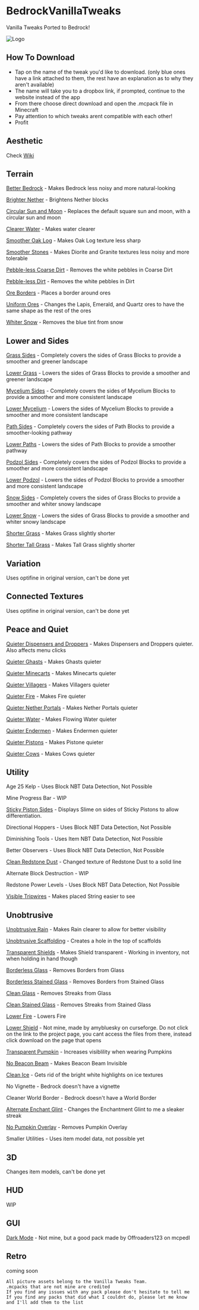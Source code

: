 # BedrockVanillaTweaks
Vanilla Tweaks Ported to Bedrock!

![Logo](BVTlogo.png)

## How To Download

- Tap on the name of the tweak you'd like to download. (only blue ones have a link attached to them, the rest have an explanation as to why they aren't available)
- The name will take you to a dropbox link, if prompted, continue to the website instead of the app
- From there choose direct download and open the .mcpack file in Minecraft
- Pay attention to which tweaks arent compatible with each other!
- Profit

## Aesthetic

Check [Wiki](https://github.com/jcbvns/BedrockVanillaTweaks/wiki/Aesthetic)

## Terrain

[Better Bedrock](https://www.dropbox.com/s/aqb8sz578sou4vv/better_bedrock.mcpack?dl=0) - Makes Bedrock less noisy and more natural-looking

[Brighter Nether](https://www.dropbox.com/s/hyqqsiucez17cwm/brighter_nether.mcpack?dl=0) - Brightens Nether blocks

[Circular Sun and Moon](https://www.dropbox.com/s/iq0pttamr2wqm11/circular_sumoon.mcpack?dl=0) - Replaces the default square sun and moon, with a circular sun and moon

[Clearer Water](https://www.dropbox.com/s/ubrz8kmta6wdnms/clearer_water.mcpack?dl=0) - Makes water clearer

[Smoother Oak Log](https://www.dropbox.com/s/souixd2oxb54tl3/smooth_oak_log.mcpack?dl=0) - Makes Oak Log texture less sharp

[Smoother Stones](https://www.dropbox.com/s/7yqcmh4cee0lm0s/smooth_stones.mcpack?dl=0) - Makes Diorite and Granite textures less noisy and more tolerable

[Pebble-less Coarse Dirt](https://www.dropbox.com/s/tg74zkfpmisdkm2/nopebblecoarse.mcpack?dl=0) - Removes the white pebbles in Coarse Dirt

[Pebble-less Dirt](https://www.dropbox.com/s/moie8kjiqrzr49b/nopebbledirt.mcpack?dl=0) - Removes the white pebbles in Dirt

[Ore Borders](https://www.dropbox.com/s/nvz9g14g3vdins0/ore_borders.mcpack?dl=0) - Places a border around ores

[Uniform Ores](https://www.dropbox.com/s/bvzzoehd8w2hx2m/uniform_ores.mcpack?dl=0) - Changes the Lapis, Emerald, and Quartz ores to have the same shape as the rest of the ores

[Whiter Snow](https://www.dropbox.com/s/sokwtovx3vhza0d/white_snow.mcpack?dl=0) - Removes the blue tint from snow

## Lower and Sides

[Grass Sides](https://www.dropbox.com/s/7iukkl5w0n91dvd/grass_sides.mcpack?dl=0) - Completely covers the sides of Grass Blocks to provide a smoother and greener landscape

[Lower Grass](https://www.dropbox.com/s/s202r60deao8zi5/lower_grass.mcpack?dl=0) - Lowers the sides of Grass Blocks to provide a smoother and greener landscape

[Mycelium Sides](https://www.dropbox.com/s/fmos8n7w4n99416/mycelium_sides.mcpack?dl=0) - Completely covers the sides of Mycelium Blocks to provide a smoother and more consistent landscape

[Lower Mycelium](https://www.dropbox.com/s/y7fm3du2fc7opp2/lower_mycelium.mcpack?dl=0) - Lowers the sides of Mycelium Blocks to provide a smoother and more consistent landscape

[Path Sides](https://www.dropbox.com/s/9zun8b5dpexpj81/path_sides.mcpack?dl=0) - Completely covers the sides of Path Blocks to provide a smoother-looking pathway

[Lower Paths](https://www.dropbox.com/s/7tgxqfiaonnm1dz/lower_paths.mcpack?dl=0) - Lowers the sides of Path Blocks to provide a smoother pathway

[Podzol Sides](https://www.dropbox.com/s/dkubjxfz9ap5a3c/podzol_sides.mcpack?dl=0) - Completely covers the sides of Podzol Blocks to provide a smoother and more consistent landscape

[Lower Podzol](https://www.dropbox.com/s/4xh5yfag43noyqe/lower_podzol.mcpack?dl=0) - Lowers the sides of Podzol Blocks to provide a smoother and more consistent landscape

[Snow Sides](https://www.dropbox.com/s/ri2mvbwqk5zn8w5/snow_sides.mcpack?dl=0) - Completely covers the sides of Grass Blocks to provide a smoother and whiter snowy landscape

[Lower Snow](https://www.dropbox.com/s/jn9pt15hkd0uv9h/lower_snow.mcpack?dl=0) - Lowers the sides of Grass Blocks to provide a smoother and whiter snowy landscape

[Shorter Grass](https://www.dropbox.com/s/k2etd8toujbk3ha/short_grass.mcpack?dl=0) - Makes Grass slightly shorter

[Shorter Tall Grass](https://www.dropbox.com/s/dettbeisxephrw9/short_tgrass.mcpack?dl=0) - Makes Tall Grass slightly shorter

## Variation

Uses optifine in original version, can't be done yet

## Connected Textures

Uses optifine in original version, can't be done yet

## Peace and Quiet

[Quieter Dispensers and Droppers](https://www.dropbox.com/s/dqru5e1m26fwch6/q_disp_drop.mcpack?dl=0) - Makes Dispensers and Droppers quieter. Also affects menu clicks

[Quieter Ghasts](https://www.dropbox.com/s/n09gz7zy4sk1348/q_ghast.mcpack?dl=0) - Makes Ghasts quieter

[Quieter Minecarts](https://www.dropbox.com/s/ngdl8xmyimppmf5/q_minecart.mcpack?dl=0) - Makes Minecarts quieter

[Quieter Villagers](https://www.dropbox.com/s/q3uzrbkobuzqx3i/q_villager.mcpack?dl=0) - Makes Villagers quieter

[Quieter Fire](https://www.dropbox.com/s/ce7g9lpe1my23rh/q_fire.mcpack?dl=0) - Makes Fire quieter

[Quieter Nether Portals](https://www.dropbox.com/s/c16d75w40wdal4x/q_portal.mcpack?dl=0) - Makes Nether Portals quieter

[Quieter Water](https://www.dropbox.com/s/wsato77200g6u98/q_water.mcpack?dl=0) - Makes Flowing Water quieter

[Quieter Endermen](https://www.dropbox.com/s/ifdlm6c05iv8qdh/q_endermen.mcpack?dl=0) - Makes Endermen quieter

[Quieter Pistons](https://www.dropbox.com/s/hean689xz6o3wpa/q_piston.mcpack?dl=0) - Makes Pistone quieter

[Quieter Cows](https://www.dropbox.com/s/u2yh6zs27ob305b/q_cows.mcpack?dl=0) - Makes Cows quieter

## Utility

Age 25 Kelp - Uses Block NBT Data Detection, Not Possible

Mine Progress Bar - WIP

[Sticky Piston Sides](https://www.dropbox.com/s/2hn9ut25w0k6bej/sticky_sides.mcpack?dl=0) - Displays Slime on sides of Sticky Pistons to allow differentiation.

Directional Hoppers - Uses Block NBT Data Detection, Not Possible

Diminishing Tools - Uses Item NBT Data Detection, Not Possible

Better Observers - Uses Block NBT Data Detection, Not Possible

[Clean Redstone Dust](https://www.dropbox.com/s/5q7ba59go7slrsy/clean_dust.mcpack?dl=0) - Changed texture of Redstone Dust to a solid line

Alternate Block Destruction - WIP

Redstone Power Levels - Uses Block NBT Data Detection, Not Possible

[Visible Tripwires](https://www.dropbox.com/s/9snpmqxmw2m1khp/visible_tripwires.mcpack?dl=0) - Makes placed String easier to see

## Unobtrusive 

[Unobtrusive Rain](https://www.dropbox.com/s/ywffv79yoi6sjhy/unob_rain.mcpack?dl=0) - Makes Rain clearer to allow for better visibility

[Unobtrusive Scaffolding](https://www.dropbox.com/s/hi2f8o21zjswqjk/unob_scaff.mcpack?dl=0) - Creates a hole in the top of scaffolds

[Transparent Shields](https://www.dropbox.com/s/mpivxo73rcogjmi/trans_shield.mcpack?dl=0) - Makes Shield transparent - Working in inventory, not when holding in hand though

[Borderless Glass](https://www.dropbox.com/s/95sa18ijeuq8wtx/borderless_glass.mcpack?dl=0) - Removes Borders from Glass

[Borderless Stained Glass](https://www.dropbox.com/s/2cnmaxhpoh65n0z/borderless_stglass.mcpack?dl=0) - Removes Borders from Stained Glass

[Clean Glass](https://www.dropbox.com/s/t3th6jlh865bykb/clean_glass.mcpack?dl=0) - Removes Streaks from Glass

[Clean Stained Glass](https://www.dropbox.com/s/9c2ef5lkwka1ajk/clean_stglass.mcpack?dl=0) - Removes Streaks from Stained Glass

[Lower Fire](https://www.dropbox.com/s/lyq0z4ejfg1sx3y/lowerfire.mcpack?dl=0) - Lowers Fire

[Lower Shield](https://www.curseforge.com/minecraft/mc-addons/search?search-shield) - Not mine, made by amybluesky on curseforge. Do not click on the link to the project page, you cant access the files from there, instead click download on the page that opens

[Transparent Pumpkin](https://www.dropbox.com/s/q8bzbvf72t5zid9/trans_pump.mcpack?dl=0) - Increases visiblility when wearing Pumpkins

[No Beacon Beam](https://www.dropbox.com/s/yrcw8nbwlb8j2qi/nobeacbeam.mcpack?dl=0) - Makes Beacon Beam Invisible

[Clean Ice](https://www.dropbox.com/s/jhr9isltryyjkzc/clean_ice.mcpack?dl=0) - Gets rid of the bright white highlights on ice textures

No Vignette - Bedrock doesn't have a vignette

Cleaner World Border - Bedrock doesn't have a World Border

[Alternate Enchant Glint](https://www.dropbox.com/s/ohyyzqajqhbaqtl/alt_ench_glint.mcpack?dl=0) - Changes the Enchantment Glint to me a sleaker streak

[No Pumpkin Overlay](https://www.dropbox.com/s/uprqbj7rc561sx0/no_pump_over.mcpack?dl=0) - Removes Pumpkin Overlay

Smaller Utilities - Uses item model data, not possible yet

## 3D

Changes item models, can't be done yet

## HUD

WIP

## GUI

[Dark Mode](mcpedl.com/dark-mode-resource-pack) - Not mine, but a good pack made by Offroaders123 on mcpedl

## Retro

coming soon

```
All picture assets belong to the Vanilla Tweaks Team.
.mcpacks that are not mine are credited
If you find any issues with any pack please don't hesitate to tell me
If you find any packs that did what I couldnt do, please let me know and I'll add them to the list
```
